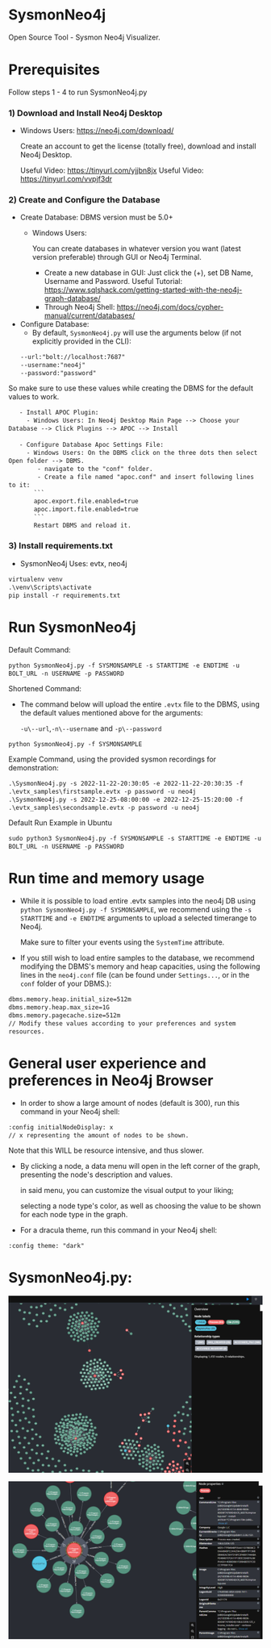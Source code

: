 # SysmonNeo4j
Open Source Tool - Sysmon Neo4j Visualizer.

# **Prerequisites**
Follow steps 1 - 4  to run SysmonNeo4j.py

### **1) Download and Install Neo4j Desktop**
   - Windows Users: https://neo4j.com/download/
     
     Create an account to get the license (totally free), download and install Neo4j Desktop.
     
     Useful Video: https://tinyurl.com/yjjbn8jx
     Useful Video: https://tinyurl.com/vvpjf3dr
     
### **2) Create and Configure the Database**
   - Create Database: DBMS version must be 5.0+
     - Windows Users:
       
       You can create databases in whatever version you want (latest version preferable) through GUI or Neo4j Terminal.
       - Create a new database in GUI: Just click the (+), set DB Name, Username and Password. Useful Tutorial: https://www.sqlshack.com/getting-started-with-the-neo4j-graph-database/
       - Through Neo4j Shell: https://neo4j.com/docs/cypher-manual/current/databases/
   - Configure Database:
       - By default, ```SysmonNeo4j.py``` will use the arguments below (if not explicitly provided in the CLI):
       ```
     --url:"bolt://localhost:7687"
     --username:"neo4j"
     --password:"password"
     ```
   So make sure to use these values while creating the DBMS for the default values to work.

       - Install APOC Plugin:
         - Windows Users: In Neo4j Desktop Main Page --> Choose your Database --> Click Plugins --> APOC --> Install
   
       - Configure Database Apoc Settings File:
         - Windows Users: On the DBMS click on the three dots then select Open folder --> DBMS.
            - navigate to the "conf" folder.
            - Create a file named "apoc.conf" and insert following lines to it:
           ```
           apoc.export.file.enabled=true
           apoc.import.file.enabled=true
           ```
           Restart DBMS and reload it.
       
### **3) Install requirements.txt**
   - SysmonNeo4j Uses: evtx, neo4j

    virtualenv venv 
    .\venv\Scripts\activate
    pip install -r requirements.txt 
        

# **Run SysmonNeo4j**
Default Command:
```
python SysmonNeo4j.py -f SYSMONSAMPLE -s STARTTIME -e ENDTIME -u BOLT_URL -n USERNAME -p PASSWORD
```
Shortened Command:
- The command below will upload the entire ```.evtx``` file to the DBMS,
    using the default values mentioned above for the arguments:

    ```-u\--url```,```-n\--username``` and ```-p\--password```
```
python SysmonNeo4j.py -f SYSMONSAMPLE
```
Example Command, using the provided sysmon recordings for demonstration:
```
.\SysmonNeo4j.py -s 2022-11-22-20:30:05 -e 2022-11-22-20:30:35 -f .\evtx_samples\firstsample.evtx -p password -u neo4j 
.\SysmonNeo4j.py -s 2022-12-25-08:00:00 -e 2022-12-25-15:20:00 -f .\evtx_samples\secondsample.evtx -p password -u neo4j
``` 
Default Run Example in Ubuntu
``` 
sudo python3 SysmonNeo4j.py -f SYSMONSAMPLE -s STARTTIME -e ENDTIME -u BOLT_URL -n USERNAME -p PASSWORD 
``` 
# **Run time and memory usage**
- While it is possible to load entire .evtx samples into the neo4j DB using ```python SysmonNeo4j.py -f SYSMONSAMPLE```,
we recommend using the ```-s STARTTIME``` and ```-e ENDTIME``` arguments to upload a selected timerange to Neo4j. 
    
    Make sure to filter your events using the ```SystemTime``` attribute.


- If you still wish to load entire samples to the database, we recommend modifying the DBMS's memory and heap capacities, 
using the following lines in the ```neo4j.conf``` file (can be found under ```Settings...```, or in the ```conf``` folder of your DBMS.):
```
dbms.memory.heap.initial_size=512m
dbms.memory.heap.max_size=1G
dbms.memory.pagecache.size=512m
// Modify these values according to your preferences and system resources.
```

# **General user experience and preferences in Neo4j Browser**
- In order to show a large amount of nodes (default is 300), run this command in your Neo4j shell:

```
:config initialNodeDisplay: x
// x representing the amount of nodes to be shown. 
```
Note that this WILL be resource intensive, and thus slower.

- By clicking a node, a data menu will open in the left corner of the graph, presenting the node's description and values.

    in said menu, you can customize the visual output to your liking;

    selecting a node type's color, as well as choosing the value to be shown for each node type in the graph.

- For a dracula theme, run this command in your Neo4j shell:

```
:config theme: "dark"
```

# **SysmonNeo4j.py:**
![art](./images/SysmonNeo4j.png)

![art](./images/zoomin.png)
